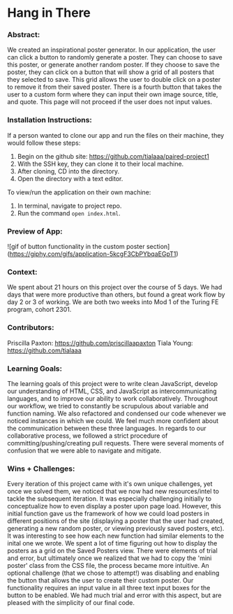 # Hang in There  

### Abstract:
[//]: <> (Briefly describe what you built and its features. What problem is the app solving? How does this application solve that problem?)

We created an inspirational poster generator. In our application, the user can click a button to randomly generate a poster. They can choose to save this poster, or generate another random poster. If they choose to save the poster, they can click on a button that will show a grid of all posters that they selected to save. This grid allows the user to double click on a poster to remove it from their saved poster. There is a fourth button that takes the user to a custom form where they can input their own image source, title, and quote. This page will not proceed if the user does not input values. 

### Installation Instructions:
[//]: <> (What steps does a person have to take to get your app cloned down and running?)

If a person wanted to clone our app and run the files on their machine, they would follow these steps:
1. Begin on the github site: https://github.com/tialaaa/paired-project1
2. With the SSH key, they can clone it to their local machine.
3. After cloning, CD into the directory.
4. Open the directory with a text editor.

To view/run the application on their own machine:
1. In terminal, navigate to project repo.
2. Run the command `open index.html`.

### Preview of App:
[//]: <> (Provide ONE gif or screenshot of your application - choose the "coolest" piece of functionality to show off.)

![gif of button functionality in the custom poster section]
(https://giphy.com/gifs/application-5kcgF3CbPYbqaEGpT1)

### Context:
[//]: <> (Give some context for the project here. How long did you have to work on it? How far into the Turing program are you?)

We spent about 21 hours on this project over the course of 5 days. We had days that were more productive than others, but found a great work flow by day 2 or 3 of working. We are both two weeks into Mod 1 of the Turing FE program, cohort 2301.

### Contributors:
[//]: <> (Who worked on this application? Link to their GitHubs.)

Priscilla Paxton: https://github.com/priscillaapaxton
Tiala Young: https://github.com/tialaaa

### Learning Goals:
[//]: <> (What were the learning goals of this project? What tech did you work with?)

The learning goals of this project were to write clean JavaScript, develop our understanding of HTML, CSS, and JavaScript as intercommunicating languages, and to improve our ability to work collaboratively. 
Throughout our workflow, we tried to constantly be scrupulous about variable and function naming. We also refactored and condensed our code whenever we noticed instances in which we could. We feel much more confident about the communication between these three languages. In regards to our collaborative process, we followed a strict procedure of committing/pushing/creating pull requests. There were several moments of confusion that we were able to navigate and mitigate.

### Wins + Challenges:
[//]: <> (What are 2-3 wins you have from this project? What were some challenges you faced - and how did you get over them?)
Every iteration of this project came with it's own unique challenges, yet once we solved them, we noticed that we now had new resources/intel to tackle the subsequent iteration. It was especially challenging initially to conceptualize how to even display a poster upon page load. However, this initial function gave us the framework of how we could load posters in different positions of the site (displaying a poster that the user had created, generating a new random poster, or viewing previously saved posters, etc). It was interesting to see how each new function had similar elements to the inital one we wrote. We spent a lot of time figuring out how to display the posters as a grid on the Saved Posters view. There were elements of trial and error, but ultimately once we realized that we had to copy the 'mini poster' class from the CSS file, the process became more intuitive. An optional challenge (that we chose to attempt!) was disabling and enabling the button that allows the user to create their custom poster. Our functionality requires an input value in all three text input boxes for the button to be enabled. We had much trial and error with this aspect, but are pleased with the simplicity of our final code.
